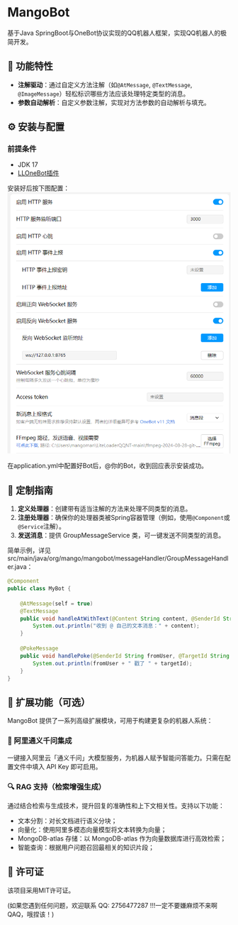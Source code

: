 # MangoBot

基于Java SpringBoot与OneBot协议实现的QQ机器人框架，实现QQ机器人的极简开发。

## 🌟 功能特性

- **注解驱动**：通过自定义方法注解（如`@AtMessage`, `@TextMessage`, `@ImageMessage`）轻松标识哪些方法应该处理特定类型的消息。
- **参数自动解析**：自定义参数注解，实现对方法参数的自动解析与填充。



## ⚙ 安装与配置

### 	前提条件

- JDK 17
- [LLOneBot插件](https://llonebot.com/zh-CN/guide/getting-started)

安装好后按下图配置：
![image](https://github.com/mangomaner/MangoBot/blob/main/image/LLOneBotconfig.png)

在application.yml中配置好Bot后，@你的Bot，收到回应表示安装成功。



## 🔧 定制指南

1. **定义处理器**：创建带有适当注解的方法来处理不同类型的消息。
2. **注册处理器**：确保你的处理器类被Spring容器管理（例如，使用`@Component`或`@Service`注解）。
3. **发送消息**：提供 GroupMessageService 类，可一键发送不同类型的消息。

简单示例，详见src/main/java/org/mango/mangobot/messageHandler/GroupMessageHandler.java：

```java
@Component
public class MyBot {

    @AtMessage(self = true)
    @TextMessage
    public void handleAtWithText(@Content String content, @SenderId String senderId) {
        System.out.println("收到 @ 自己的文本消息：" + content);
    }

    @PokeMessage
    public void handlePoke(@SenderId String fromUser, @TargetId String targetId) {
        System.out.println(fromUser + " 戳了 " + targetId);
    }
}
```

## 🧩 扩展功能（可选）

MangoBot 提供了一系列高级扩展模块，可用于构建更复杂的机器人系统：

### 🤖 阿里通义千问集成

一键接入阿里云「通义千问」大模型服务，为机器人赋予智能问答能力。只需在配置文件中填入 API Key 即可启用。

### 🔍 RAG 支持（检索增强生成）

通过结合检索与生成技术，提升回复的准确性和上下文相关性。支持以下功能：

- 文本分割：对长文档进行语义分块；
- 向量化：使用阿里多模态向量模型将文本转换为向量；
- MongoDB-atlas 存储：以 MongoDB-atlas 作为向量数据库进行高效检索；
- 智能查询：根据用户问题召回最相关的知识片段；



## 📄 许可证

该项目采用MIT许可证。

(如果您遇到任何问题，欢迎联系 QQ: 2756477287  !!!一定不要嫌麻烦不来啊QAQ，哦捏该！)
